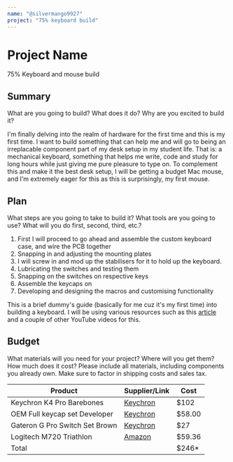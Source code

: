 ```yaml
---
name: "@silvermango9927"
project: "75% keyboard build"
---
```


# Project Name

75% Keyboard and mouse build

## Summary

What are you going to build? What does it do? Why are you excited to build it?

I'm finally delving into the realm of hardware for the first time and this is my first time. I want to build something that can help me and will go to being an irreplacable component part of my desk setup in my student life. That is: a mechanical keyboard, something that helps me write, code and study for long hours while just giving me pure pleasure to type on. To complement this and make it the best desk setup, I will be getting a budget Mac mouse, and I'm extremely eager for this as this is surprisingly, my first mouse.

## Plan

What steps are you going to take to build it? What tools are you going to use? What will you do first, second, third, etc.?
1. First I will proceed to go ahead and assemble the custom keyboard case, and wire the PCB together
2. Snapping in and adjusting the mounting plates
3. I will screw in and mod up the stabilisers for it to hold up the keyboard.
4. Lubricating the switches and testing them
5. Snapping on the switches on respective keys
6. Assemble the keycaps on
7. Developing and designing the macros and customising functionality

This is a brief dummy's guide (basically for me cuz it's my first time) into building a keyboard. I will be using various resources such as this [article](https://www.tomshardware.com/how-to/build-custom-mechanical-keyboard) and a couple of other YouTube videos for this.

## Budget

What materials will you need for your project? Where will you get them? How much does it cost? Please include all materials, including components you already own. Make sure to factor in shipping costs and sales tax.


| Product         | Supplier/Link                         | Cost   |
| --------------- | ------------------------------------- | ------ |
| Keychron K4 Pro Barebones   | [Keychron](https://www.keychron.com/collections/custom-keyboards/products/keychron-k4-pro-qmk-via-wireless-mechanical-keyboard?variant=40367620948057)| $102 |
| OEM Full keycap set Developer | [Keychron](https://www.keychron.com/products/oem-dye-sub-pbt-full-set-keycap-set-developer) | $58.00 |
| Gateron G Pro Switch Set Brown | [Keychron](https://www.keychron.com/products/gateron-switch-set?variant=40119145726041) | $27 |
| Logitech M720 Triathlon | [Amazon](https://www.amazon.sg/Logitech-Triathlon-Multi-Device-Bluetooth-Compatible/dp/B087Z6LSHW/ref=sr_1_2?crid=1WU4J8O8BI66&keywords=wireless+bluetooth+mouse+for+mac&qid=1673773451&refinements=p_36%3A5000-8300&rnid=6450031051&s=electronics&sprefix=wireless+bluetooth+mouse+for+m%2Caps%2C264&sr=1-2) | $59.36 |
| Total           |                                       | $246* |
